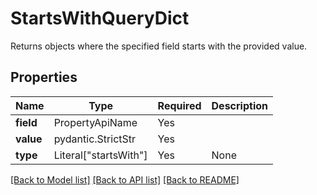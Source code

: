 # StartsWithQueryDict

Returns objects where the specified field starts with the provided value.

## Properties
| Name | Type | Required | Description |
| ------------ | ------------- | ------------- | ------------- |
**field** | PropertyApiName | Yes |  |
**value** | pydantic.StrictStr | Yes |  |
**type** | Literal["startsWith"] | Yes | None |


[[Back to Model list]](../../../../README.md#models-v2-link) [[Back to API list]](../../../../README.md#apis-v2-link) [[Back to README]](../../../../README.md)
